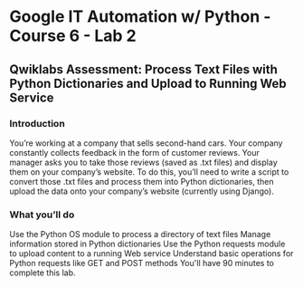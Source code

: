 # Google IT Automation w/ Python - Course 6 - Lab 2
## Qwiklabs Assessment: Process Text Files with Python Dictionaries and Upload to Running Web Service
### Introduction
You’re working at a company that sells second-hand cars. Your company constantly collects feedback in the form of customer reviews. Your manager asks you to take those reviews (saved as .txt files) and display them on your company’s website. To do this, you’ll need to write a script to convert those .txt files and process them into Python dictionaries, then upload the data onto your company’s website (currently using Django).

### What you’ll do
Use the Python OS module to process a directory of text files
Manage information stored in Python dictionaries
Use the Python requests module to upload content to a running Web service
Understand basic operations for Python requests like GET and POST methods
You'll have 90 minutes to complete this lab.
